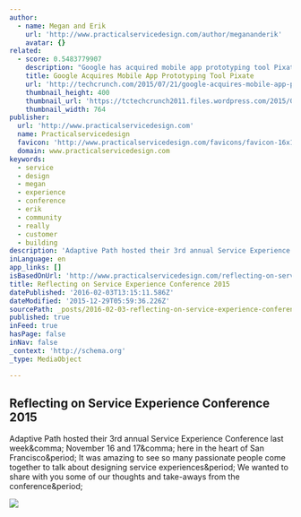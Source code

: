 ```yaml
---
author:
  - name: Megan and Erik
    url: 'http://www.practicalservicedesign.com/author/megananderik'
    avatar: {}
related:
  - score: 0.5483779907
    description: "Google has acquired mobile app prototyping tool Pixate today, both companies have confirmed. Pixate had raised $3.8M from Accel Partners in 2013. It had popped out of the Y-Combinator oven previously (YC S12). Here's what the Pixate CEO Paul Colton shared on their blog about the move today: Today, I am very proud to announce that Pixate has joined Google's design team."
    title: Google Acquires Mobile App Prototyping Tool Pixate
    url: 'http://techcrunch.com/2015/07/21/google-acquires-mobile-app-prototyping-tool-pixate/'
    thumbnail_height: 400
    thumbnail_url: 'https://tctechcrunch2011.files.wordpress.com/2015/07/tumblr_nrt9eohedw1tcykk3o1_1280.jpg?w=764&h=400&crop=1'
    thumbnail_width: 764
publisher:
  url: 'http://www.practicalservicedesign.com'
  name: Practicalservicedesign
  favicon: 'http://www.practicalservicedesign.com/favicons/favicon-16x16.png'
  domain: www.practicalservicedesign.com
keywords:
  - service
  - design
  - megan
  - experience
  - conference
  - erik
  - community
  - really
  - customer
  - building
description: 'Adaptive Path hosted their 3rd annual Service Experience Conference last week, November 16 and 17, here in the heart of San Francisco. It was amazing to see so many passionate people come together to talk about designing service experiences. We wanted to share with you some of our thoughts and take-aways from the conference.'
inLanguage: en
app_links: []
isBasedOnUrl: 'http://www.practicalservicedesign.com/reflecting-on-service-experience-conference-2015'
title: Reflecting on Service Experience Conference 2015
datePublished: '2016-02-03T13:15:11.586Z'
dateModified: '2015-12-29T05:59:36.226Z'
sourcePath: _posts/2016-02-03-reflecting-on-service-experience-conference-2015.md
published: true
inFeed: true
hasPage: false
inNav: false
_context: 'http://schema.org'
_type: MediaObject

---
```

<article style=""><h1>Reflecting on Service Experience Conference 2015</h1><p>Adaptive Path hosted their 3rd annual Service Experience Conference last week&amp;comma; November 16 and 17&amp;comma; here in the heart of San Francisco&amp;period; It was amazing to see so many passionate people come together to talk about designing service experiences&amp;period; We wanted to share with you some of our thoughts and take-aways from the conference&amp;period;</p><img src="http://www.practicalservicedesign.com/wp-content/uploads/birgit-slide-1024x768.jpg" /></article>